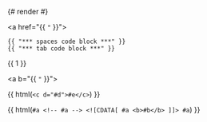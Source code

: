 {# render #}

<a href="{{ `"` }}">

<script>var v = {{ "a" }};</script>

<style>div { background: url(data:image/png;base64,{{ []byte("\x12\x34\x89") }}) }</style>

<![CDATA[ {{ ".5" }} ]]>

    {{ "*** spaces code block ***" }}
	{{ "*** tab code block ***" }}

\{{ 1 }\}

\<a b="{{ `"` }}"></a>

{{ html(`<c d="#d">#e</c>`) }}

{{ html(`#a <!-- #a --> <![CDATA[ #a <b>#b</b> ]]> #a`) }}
